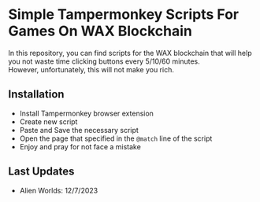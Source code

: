 # Simple Tampermonkey Scripts For Games On WAX Blockchain

In this repository, you can find scripts for the WAX blockchain that will help you not waste time clicking buttons every 5/10/60 minutes.\
However, unfortunately, this will not make you rich.

## Installation

-   Install Tampermonkey browser extension
-   Create new script
-   Paste and Save the necessary script
-   Open the page that specified in the `@match` line of the script
-   Enjoy and pray for not face a mistake

## Last Updates

-   Alien Worlds: 12/7/2023

